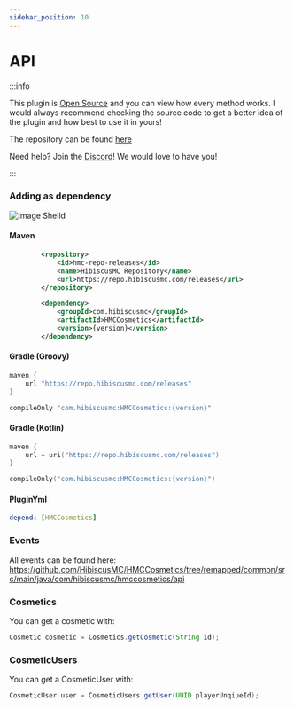 ```yaml
---
sidebar_position: 10
---
```


# API


:::info

This plugin is [Open Source](https://github.com/HibiscusMC/HMCCosmetics) and you can view how every method works. I would always recommend checking the source code to get a better idea of the plugin and how best to use it in yours!

The repository can be found [here](https://repo.hibiscusmc.com/#/)

Need help? Join the [Discord](https://discord.gg/pcm8kWrdNt)! We would love to have you! 

:::

### Adding as dependency
 
![Image Sheild](https://img.shields.io/github/v/release/HibiscusMC/HMCCosmetics)

#### Maven
```xml
        <repository>
            <id>hmc-repo-releases</id>
            <name>HibiscusMC Repository</name>
            <url>https://repo.hibiscusmc.com/releases</url>
        </repository>
```

```xml
        <dependency>
            <groupId>com.hibiscusmc</groupId>
            <artifactId>HMCCosmetics</artifactId>
            <version>{version}</version>
        </dependency>
```

#### Gradle (Groovy)
```gradle
maven {
    url "https://repo.hibiscusmc.com/releases"
}
```

```gradle
compileOnly "com.hibiscusmc:HMCCosmetics:{version}"
```

#### Gradle (Kotlin)
```kts
maven {
    url = uri("https://repo.hibiscusmc.com/releases")
}
```

```kts
compileOnly("com.hibiscusmc:HMCCosmetics:{version}")
```

#### PluginYml

```yaml
depend: [HMCCosmetics]
```

### Events

All events can be found here: https://github.com/HibiscusMC/HMCCosmetics/tree/remapped/common/src/main/java/com/hibiscusmc/hmccosmetics/api

### Cosmetics

You can get a cosmetic with:
```java
Cosmetic cosmetic = Cosmetics.getCosmetic(String id);
```

### CosmeticUsers

You can get a CosmeticUser with:
```java
CosmeticUser user = CosmeticUsers.getUser(UUID playerUnqiueId);
```
